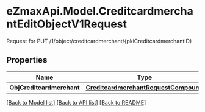 # eZmaxApi.Model.CreditcardmerchantEditObjectV1Request
Request for PUT /1/object/creditcardmerchant/{pkiCreditcardmerchantID}

## Properties

Name | Type | Description | Notes
------------ | ------------- | ------------- | -------------
**ObjCreditcardmerchant** | [**CreditcardmerchantRequestCompound**](CreditcardmerchantRequestCompound.md) |  | 

[[Back to Model list]](../README.md#documentation-for-models) [[Back to API list]](../README.md#documentation-for-api-endpoints) [[Back to README]](../README.md)

